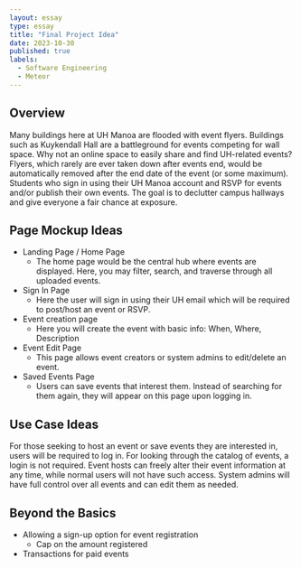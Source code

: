 ```yaml
---
layout: essay
type: essay
title: "Final Project Idea"
date: 2023-10-30
published: true
labels:
  - Software Engineering
  - Meteor
---
```


## Overview ##

Many buildings here at UH Manoa are flooded with event flyers. Buildings such as Kuykendall Hall are a battleground for events competing for wall space. Why not an online space to easily share and find UH-related events? Flyers, which rarely are ever taken down after events end, would be automatically removed after the end date of the event (or some maximum). Students who sign in using their UH Manoa account and RSVP for events and/or publish their own events. The goal is to declutter campus hallways and give everyone a fair chance at exposure. 

## Page Mockup Ideas ##

- Landing Page / Home Page
    - The home page would be the central hub where events are displayed. Here, you may filter, search, and traverse through all uploaded events.
- Sign In Page
    - Here the user will sign in using their UH email which will be required to post/host an event or RSVP.
- Event creation page
    - Here you will create the event with basic info: When, Where, Description
- Event Edit Page
    - This page allows event creators or system admins to edit/delete an event.
- Saved Events Page
    - Users can save events that interest them. Instead of searching for them again, they will appear on this page upon logging in.
 
## Use Case Ideas ##
 
 For those seeking to host an event or save events they are interested in, users will be required to log in. For looking through the catalog of events, a login is not required. Event hosts can freely alter their event information at any time, while normal users will not have such access. System admins will have full control over all events and can edit them as needed. 

## Beyond the Basics ##
  
- Allowing a sign-up option for event registration
    - Cap on the amount registered
- Transactions for paid events
